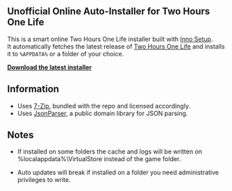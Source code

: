 ## Unofficial Online Auto-Installer for Two Hours One Life

This is a smart online Two Hours One Life installer built with [Inno Setup](http://www.jrsoftware.org/isinfo.php).  
It automatically fetches the latest release of [Two Hours One Life](https://github.com/twohoursonelife/OneLife) and installs it to `%APPDATA%` or a folder of your choice.  

**[Download the latest installer](https://github.com/Defalt36/TwoLifeInstaller/releases/latest/download/2HOL-setup.exe)**

## Information

- Uses [7-Zip](https://www.7-zip.org/), bundled with the repo and licensed accordingly.
- Uses [JsonParser](https://github.com/koldev/JsonParser), a public domain library for JSON parsing.

## Notes

- If installed on some folders the cache and logs will be written on %localappdata%\VirtualStore instead of the game folder.

- Auto updates will break if installed on a folder you need administrative privileges to write.
